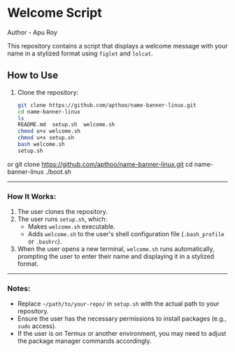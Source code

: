 
# Welcome Script
Author - Apu Roy

This repository contains a script that displays a welcome message with your name in a stylized format using `figlet` and `lolcat`.

## How to Use

1. Clone the repository:
   ```bash
   git clone https://github.com/apthoo/name-banner-linux.git
   cd name-banner-linux
   ls
   README.md  setup.sh  welcome.sh
   chmod u+x welcome.sh
   chmod u+x setup.sh
   bash welcome.sh
   setup.sh
or
   git clone https://github.com/apthoo/name-banner-linux.git
   cd name-banner-linux
   ./boot.sh
   

---

### How It Works:
1. The user clones the repository.
2. The user runs `setup.sh`, which:
   - Makes `welcome.sh` executable.
   - Adds `welcome.sh` to the user's shell configuration file (`.bash_profile` or `.bashrc`).
3. When the user opens a new terminal, `welcome.sh` runs automatically, prompting the user to enter their name and displaying it in a stylized format.

---

### Notes:
- Replace `~/path/to/your-repo/` in `setup.sh` with the actual path to your repository.
- Ensure the user has the necessary permissions to install packages (e.g., `sudo` access).
- If the user is on Termux or another environment, you may need to adjust the package manager commands accordingly.

